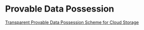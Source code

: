 # Provable Data Possession

[Transparent Provable Data Possession Scheme for Cloud Storage](https://da.lib.kobe-u.ac.jp/da/kernel/90009512/)

